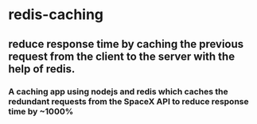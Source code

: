 # redis-caching

## reduce response time by caching the previous request from the client to the server with the help of redis.

### A caching app using nodejs and redis which caches the redundant requests from the SpaceX API to reduce response time by ~1000%
